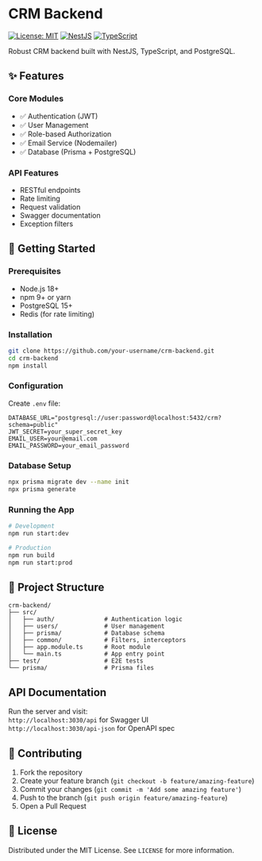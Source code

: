 # CRM Backend

[![License: MIT](https://img.shields.io/badge/License-MIT-blue.svg)](https://opensource.org/licenses/MIT)
[![NestJS](https://img.shields.io/badge/NestJS-10.0+-red?logo=nestjs)](https://nestjs.com/)
[![TypeScript](https://img.shields.io/badge/TypeScript-5.0+-blue?logo=typescript)](https://www.typescriptlang.org/)

Robust CRM backend built with NestJS, TypeScript, and PostgreSQL.

## ✨ Features

### Core Modules
- ✅ Authentication (JWT)
- ✅ User Management
- ✅ Role-based Authorization
- ✅ Email Service (Nodemailer)
- ✅ Database (Prisma + PostgreSQL)

### API Features
- RESTful endpoints
- Rate limiting
- Request validation
- Swagger documentation
- Exception filters

## 🚀 Getting Started

### Prerequisites
- Node.js 18+
- npm 9+ or yarn
- PostgreSQL 15+
- Redis (for rate limiting)

### Installation
```bash
git clone https://github.com/your-username/crm-backend.git
cd crm-backend
npm install
```

### Configuration

Create `.env` file:

```env
DATABASE_URL="postgresql://user:password@localhost:5432/crm?schema=public"
JWT_SECRET=your_super_secret_key
EMAIL_USER=your@email.com
EMAIL_PASSWORD=your_email_password
```

### Database Setup

```bash
npx prisma migrate dev --name init
npx prisma generate
```

### Running the App

```bash
# Development
npm run start:dev

# Production
npm run build
npm run start:prod
```

## 📂 Project Structure

```
crm-backend/
├── src/
│   ├── auth/              # Authentication logic
│   ├── users/             # User management
│   ├── prisma/            # Database schema
│   ├── common/            # Filters, interceptors
│   ├── app.module.ts      # Root module
│   └── main.ts            # App entry point
├── test/                  # E2E tests
└── prisma/                # Prisma files
```

## API Documentation

Run the server and visit:  
`http://localhost:3030/api` for Swagger UI  
`http://localhost:3030/api-json` for OpenAPI spec

## 🤝 Contributing

1. Fork the repository
2. Create your feature branch (`git checkout -b feature/amazing-feature`)
3. Commit your changes (`git commit -m 'Add some amazing feature'`)
4. Push to the branch (`git push origin feature/amazing-feature`)
5. Open a Pull Request

## 📜 License

Distributed under the MIT License. See `LICENSE` for more information.
